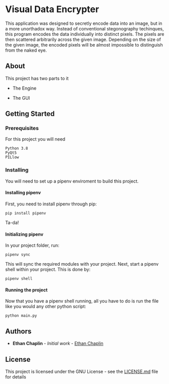# Visual Data Encrypter

This application was designed to secretly encode data into an image, but in a more unorthadox way. Instead of conventional stegonography techinques, this program encodes the data individually into distinct pixels. The pixels are then scattered arbitrarily across the given image. Depending on the size of the given image, the encoded pixels will be almost impossible to distinguish from the naked eye.

## About

This project has two parts to it

* The Engine

* The GUI

## Getting Started

### Prerequisites

For this project you will need

```
Python 3.8
PyQt5
PILlow
```

### Installing

You will need to set up a pipenv enviroment to build this project.

#### Installing pipenv

First, you need to install pipenv through pip:

```
pip install pipenv
```

Ta-da!

#### Initializing pipenv

In your project folder, run:

```
pipenv sync
```

This will sync the required modules with your project. Next, start a pipenv shell within your project. This is done by:

```
pipenv shell
```

#### Running the project

Now that you have a pipenv shell running, all you have to do is run the file like you would any other python script:

```
python main.py
```

## Authors

* **Ethan Chaplin** - *Initial work* - [Ethan Chaplin](https://github.com/EthanChaplin)

## License

This project is licensed under the GNU License - see the [LICENSE.md](LICENSE.md) file for details




